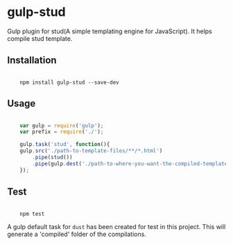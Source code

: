 # gulp-stud
Gulp plugin for stud(A simple templating engine for JavaScript). It helps compile stud template.

## Installation
```cli
  
    npm install gulp-stud --save-dev

 ```   

## Usage

```javascript

    var gulp = require('gulp');
    var prefix = require('./');

    gulp.task('stud', function(){
    gulp.src('./path-to-template-files/**/*.html')
        .pipe(stud())
        .pipe(gulp.dest('./path-to-where-you-want-the-compiled-template-files'));
    });

```

## Test

```cli

    npm test

```    

A gulp default task for `dust` has been created for test in this project. This will generate a 'compiled' folder of the compilations.

